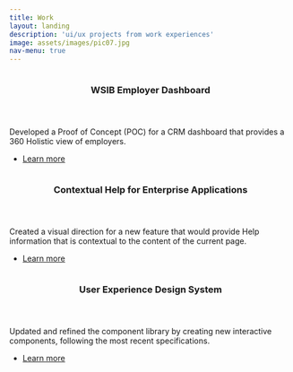 ```yaml
---
title: Work
layout: landing
description: 'ui/ux projects from work experiences'
image: assets/images/pic07.jpg
nav-menu: true
---
```


<!-- Main -->
<div id="main">

<!-- One 
<section id="one">
	<div class="inner">
  </div>
</section> -->

<!-- Two -->
<section id="two" class="spotlights">
  <section>
    <a href="crm.html" class="image">
			<img src="{% link assets/images/crm_thumbnail.png %}" alt="" data-position="25% 25%" />
		</a>
		<div class="content">
			<div class="inner">
				<header class="major">
					<h3>WSIB Employer Dashboard</h3>
				</header>
				<p>Developed a Proof of Concept (POC) for a CRM dashboard that provides a 360 Holistic view of employers.</p>
				<ul class="actions">
					<li><a href="crm.html" class="button">Learn more</a></li>
				</ul>
			</div>
		</div>
	</section>
	<section>
		<a href="contextual_help.html" class="image">
			<img src="{% link assets/images/help_thumbnail.png %}" alt="" data-position="25% 25%" />
		</a>
		<div class="content">
			<div class="inner">
				<header class="major">
					<h3>Contextual Help for Enterprise Applications</h3>
				</header>
				<p>Created a visual direction for a new feature that would provide Help information that is contextual to the content of the current page.</p>
				<ul class="actions">
					<li><a href="contextual_help.html" class="button">Learn more</a></li>
				</ul>
			</div>
		</div>
	</section>
	<section>
		<a href="design_system.html" class="image">
			<img src="{% link assets/images/design system thumb.png %}" alt="" data-position="top center" />
		</a>
		<div class="content">
			<div class="inner">
				<header class="major">
					<h3>User Experience Design System</h3>
				</header>
				<p>Updated and refined the component library by creating new interactive components, following the most recent specifications.</p>
				<ul class="actions">
					<li><a href="design_system.html" class="button">Learn more</a></li>
				</ul>
			</div>
		</div>
	</section>
</section>

</div>
